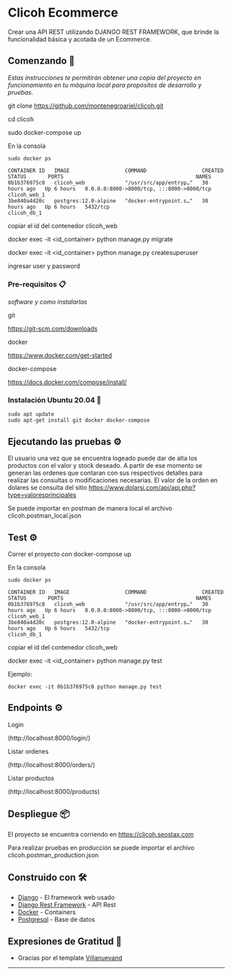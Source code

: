# Clicoh Ecommerce

Crear una API REST utilizando DJANGO REST FRAMEWORK, que brinde la funcionalidad básica y acotada de un
Ecommerce.

## Comenzando 🚀

_Estas instrucciones te permitirán obtener una copia del proyecto en funcionamiento en tu máquina local para propósitos de desarrollo y pruebas._

git clone https://github.com/montenegroariel/clicoh.git

cd clicoh

sudo docker-compose up

En la consola
```
sudo docker ps

CONTAINER ID   IMAGE                  COMMAND                  CREATED        STATUS       PORTS                                           NAMES
0b1b376975c8   clicoh_web             "/usr/src/app/entryp…"   30 hours ago   Up 6 hours   0.0.0.0:8000->8000/tcp, :::8000->8000/tcp       clicoh_web_1
3be840a4d20c   postgres:12.0-alpine   "docker-entrypoint.s…"   30 hours ago   Up 6 hours   5432/tcp                                        clicoh_db_1

```

copiar el id del contenedor clicoh_web


docker exec -it <id_container> python manage.py migrate

docker exec -it <id_container> python manage.py createsuperuser

ingresar user y password

### Pre-requisitos 📋

_software y como instalarlas_

git

https://git-scm.com/downloads

docker

https://www.docker.com/get-started

docker-compose

https://docs.docker.com/compose/install/


### Instalación Ubuntu 20.04 🔧

```
sudo apt update
sudo apt-get install git docker docker-compose
```

## Ejecutando las pruebas ⚙️

El usuario una vez que se encuentra logeado puede dar de alta los productos con el valor y stock deseado. A partir de ese momento se generan las ordenes que contaran con sus respectivos detalles para realizar las consultas o modificaciones necesarias.
El valor de la orden en dolares se consulta del sitio https://www.dolarsi.com/api/api.php?type=valoresprincipales

Se puede importar en postman de manera local el archivo
clicoh.postman_local.json

## Test ⚙️

Correr el proyecto con docker-compose up

En la consola
```
sudo docker ps

CONTAINER ID   IMAGE                  COMMAND                  CREATED        STATUS       PORTS                                           NAMES
0b1b376975c8   clicoh_web             "/usr/src/app/entryp…"   30 hours ago   Up 6 hours   0.0.0.0:8000->8000/tcp, :::8000->8000/tcp       clicoh_web_1
3be840a4d20c   postgres:12.0-alpine   "docker-entrypoint.s…"   30 hours ago   Up 6 hours   5432/tcp                                        clicoh_db_1
```

copiar el id del contenedor clicoh_web

docker exec -it <id_container> python manage.py test


Ejemplo:

```
docker exec -it 0b1b376975c8 python manage.py test
```


## Endpoints ⚙️

Login

(http://localhost:8000/login/)

Listar ordenes

(http://localhost:8000/orders/)

Listar productos

(http://localhost:8000/products)


## Despliegue 📦

El proyecto se encuentra corriendo en https://clicoh.seostax.com

Para realizar pruebas en producción se puede importar el archivo 
clicoh.postman_production.json

## Construido con 🛠️


* [Django](https://www.djangoproject.com/) - El framework web usado
* [Django Rest Framework](https://www.django-rest-framework.org/) - API Rest
* [Docker](https://www.docker.com/) - Containers
* [Postgresql](https://www.postgresql.org/) - Base de datos



## Expresiones de Gratitud 🎁

* Gracias por el template [Villanuevand](https://github.com/Villanuevand)
---